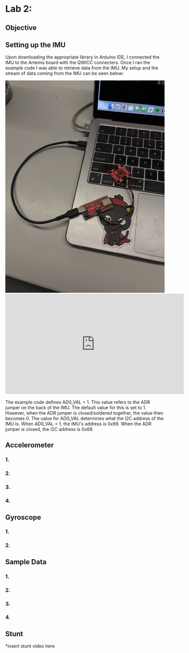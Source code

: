 # Lab 2:

## Objective


## Setting up the IMU
Upon downloading the appropriate library in Arduino IDE, I connected the IMU to the Artemis board with the QWICC connecters. Once I ran the example code I was able to retrieve data from the IMU. My setup and the stream of data coming from the IMU can be seen below:

<img width="500" alt="Profile Picture" src="IMG_6744.JPG">
<iframe width="560" height="315" src="https://youtu.be/oQgjbUPeMBo" title="YouTube video player" frameborder="0" allow="accelerometer; autoplay; clipboard-write; encrypted-media; gyroscope; picture-in-picture; web-share" referrerpolicy="strict-origin-when-cross-origin" allowfullscreen></iframe>

The example code defines AD0_VAL = 1. This value refers to the ADR jumper on the back of the IMU. The default value for this is set to 1. However, when the ADR jumper is closed/soldered together, the value then becomes 0. The value for AD0_VAL determines what the I2C address of the IMU is. When AD0_VAL = 1, the IMU's address is 0x69. When the ADR jumper is closed, the I2C address is 0x68. 
## Accelerometer

### 1.
### 2.
### 3.
### 4. 

## Gyroscope

### 1. 
### 2. 

## Sample Data

### 1. 
### 2. 
### 3. 
### 4. 

## Stunt
*insert stunt video here
